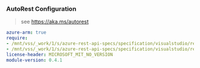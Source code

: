 ### AutoRest Configuration

> see https://aka.ms/autorest

``` yaml
azure-arm: true
require:
- /mnt/vss/_work/1/s/azure-rest-api-specs/specification/visualstudio/resource-manager/readme.md
- /mnt/vss/_work/1/s/azure-rest-api-specs/specification/visualstudio/resource-manager/readme.go.md
license-header: MICROSOFT_MIT_NO_VERSION
module-version: 0.4.1

```
